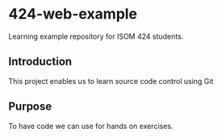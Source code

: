 # 424-web-example
Learning example repository for ISOM 424 students.

## Introduction
This project enables us to learn source code control using Git

## Purpose
To have code we can use for hands on exercises.
